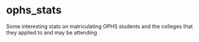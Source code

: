 ophs_stats
==========

Some interesting stats on matriculating OPHS students and the colleges that they applied to and may be attending
